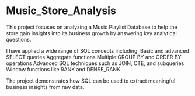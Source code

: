 # Music_Store_Analysis
This project focuses on analyzing a Music Playlist Database to help the store gain insights into its business growth by answering key analytical questions.

I have applied a wide range of SQL concepts including:
Basic and advanced SELECT queries
Aggregate functions
Multiple GROUP BY and ORDER BY operations
Advanced SQL techniques such as JOIN, CTE, and subqueries
Window functions like RANK and DENSE_RANK

The project demonstrates how SQL can be used to extract meaningful business insights from raw data.
